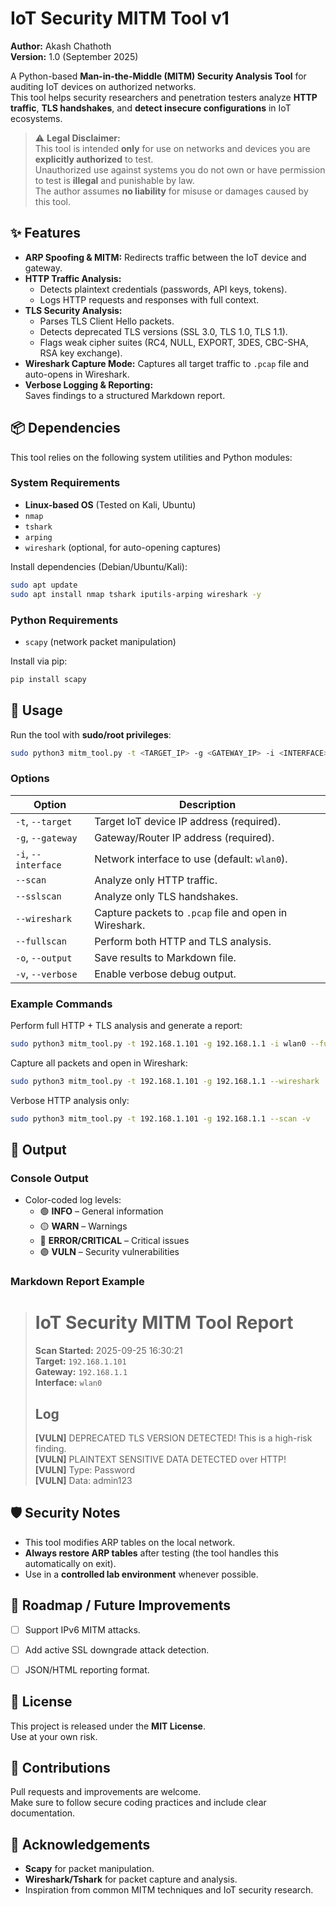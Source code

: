 # IoT Security MITM Tool v1

**Author:** Akash Chathoth  
**Version:** 1.0 (September 2025)

A Python-based **Man-in-the-Middle (MITM) Security Analysis Tool** for auditing IoT devices on authorized networks.  
This tool helps security researchers and penetration testers analyze **HTTP traffic**, **TLS handshakes**, and **detect insecure configurations** in IoT ecosystems.

> ⚠ **Legal Disclaimer:**  
> This tool is intended **only** for use on networks and devices you are **explicitly authorized** to test.  
> Unauthorized use against systems you do not own or have permission to test is **illegal** and punishable by law.  
> The author assumes **no liability** for misuse or damages caused by this tool.



## ✨ Features

- **ARP Spoofing & MITM:** Redirects traffic between the IoT device and gateway.
- **HTTP Traffic Analysis:**
  - Detects plaintext credentials (passwords, API keys, tokens).
  - Logs HTTP requests and responses with full context.
- **TLS Security Analysis:**
  - Parses TLS Client Hello packets.
  - Detects deprecated TLS versions (SSL 3.0, TLS 1.0, TLS 1.1).
  - Flags weak cipher suites (RC4, NULL, EXPORT, 3DES, CBC-SHA, RSA key exchange).
- **Wireshark Capture Mode:** Captures all target traffic to `.pcap` file and auto-opens in Wireshark.
- **Verbose Logging & Reporting:**  
  Saves findings to a structured Markdown report.



## 📦 Dependencies

This tool relies on the following system utilities and Python modules:

### System Requirements
- **Linux-based OS** (Tested on Kali, Ubuntu)
- `nmap`
- `tshark`
- `arping`
- `wireshark` (optional, for auto-opening captures)

Install dependencies (Debian/Ubuntu/Kali):
```bash
sudo apt update
sudo apt install nmap tshark iputils-arping wireshark -y
```

### Python Requirements
- `scapy` (network packet manipulation)

Install via pip:
```bash
pip install scapy
```



## 🔧 Usage

Run the tool with **sudo/root privileges**:

```bash
sudo python3 mitm_tool.py -t <TARGET_IP> -g <GATEWAY_IP> -i <INTERFACE> [OPTIONS]
```

### Options

| Option | Description |
|-------|-------------|
| `-t`, `--target` | Target IoT device IP address (required). |
| `-g`, `--gateway` | Gateway/Router IP address (required). |
| `-i`, `--interface` | Network interface to use (default: `wlan0`). |
| `--scan` | Analyze only HTTP traffic. |
| `--sslscan` | Analyze only TLS handshakes. |
| `--wireshark` | Capture packets to `.pcap` file and open in Wireshark. |
| `--fullscan` | Perform both HTTP and TLS analysis. |
| `-o`, `--output` | Save results to Markdown file. |
| `-v`, `--verbose` | Enable verbose debug output. |



### Example Commands

Perform full HTTP + TLS analysis and generate a report:
```bash
sudo python3 mitm_tool.py -t 192.168.1.101 -g 192.168.1.1 -i wlan0 --fullscan -o report.md
```

Capture all packets and open in Wireshark:
```bash
sudo python3 mitm_tool.py -t 192.168.1.101 -g 192.168.1.1 --wireshark
```

Verbose HTTP analysis only:
```bash
sudo python3 mitm_tool.py -t 192.168.1.101 -g 192.168.1.1 --scan -v
```



## 📄 Output

### Console Output
- Color-coded log levels:  
  - 🟢 **INFO** – General information  
  - 🟡 **WARN** – Warnings  
  - 🔴 **ERROR/CRITICAL** – Critical issues  
  - 🟣 **VULN** – Security vulnerabilities

### Markdown Report Example

> # IoT Security MITM Tool Report
> **Scan Started:** 2025-09-25 16:30:21  
> **Target:** `192.168.1.101`  
> **Gateway:** `192.168.1.1`  
> **Interface:** `wlan0`
>
> ## Log
> **[VULN]** DEPRECATED TLS VERSION DETECTED! This is a high-risk finding.  
> **[VULN]** PLAINTEXT SENSITIVE DATA DETECTED over HTTP!  
> **[VULN]** Type: Password  
> **[VULN]** Data: admin123


## 🛡️ Security Notes

- This tool modifies ARP tables on the local network.  
- **Always restore ARP tables** after testing (the tool handles this automatically on exit).
- Use in a **controlled lab environment** whenever possible.



## 🚀 Roadmap / Future Improvements

- [ ] Support IPv6 MITM attacks.
- [ ] Add active SSL downgrade attack detection.
- [ ] JSON/HTML reporting format.



## 📜 License

This project is released under the **MIT License**.  
Use at your own risk.



## 🤝 Contributions

Pull requests and improvements are welcome.  
Make sure to follow secure coding practices and include clear documentation.



## 🙏 Acknowledgements

- **Scapy** for packet manipulation.
- **Wireshark/Tshark** for packet capture and analysis.
- Inspiration from common MITM techniques and IoT security research.
